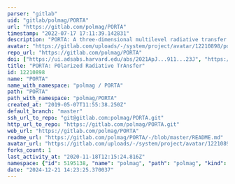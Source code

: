 ```yaml
---
parser: "gitlab"
uid: "gitlab/polmag/PORTA"
url: "https://gitlab.com/polmag/PORTA"
timestamp: "2022-07-17 17:11:39.142831"
description: "PORTA: A three-dimensional multilevel radiative transfer code for modeling the intensity and polarization of spectral lines with massively parallel computers"
avatar: "https://gitlab.com/uploads/-/system/project/avatar/12210898/porta-logo-bw.png"
repo_url: "https://gitlab.com/polmag/PORTA"
doi: ["https://ui.adsabs.harvard.edu/abs/2021ApJ...911...23J", "https://ui.adsabs.harvard.edu/abs/2013A%26A...557A.143S", "https://ui.adsabs.harvard.edu/abs/2021ascl.soft06037S/abstract"]
title: "PORTA: POlarized Radiative TrAnsfer"
id: 12210898
name: "PORTA"
name_with_namespace: "polmag / PORTA"
path: "PORTA"
path_with_namespace: "polmag/PORTA"
created_at: "2019-05-07T11:55:38.250Z"
default_branch: "master"
ssh_url_to_repo: "git@gitlab.com:polmag/PORTA.git"
http_url_to_repo: "https://gitlab.com/polmag/PORTA.git"
web_url: "https://gitlab.com/polmag/PORTA"
readme_url: "https://gitlab.com/polmag/PORTA/-/blob/master/README.md"
avatar_url: "https://gitlab.com/uploads/-/system/project/avatar/12210898/porta-logo-bw.png"
forks_count: 1
last_activity_at: "2020-11-18T12:15:24.816Z"
namespace: {"id": 5195138, "name": "polmag", "path": "polmag", "kind": "group", "full_path": "polmag", "parent_id": null, "avatar_url": "/uploads/-/system/group/avatar/5195138/POLMAG_COMPACTO_COLOR_NEGRO.png", "web_url": "https://gitlab.com/groups/polmag"}
date: "2024-12-21 14:23:25.370037"
---
```

